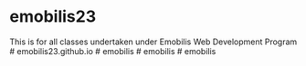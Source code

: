 # emobilis23
This is for all classes undertaken under Emobilis Web Development Program
#   e m o b i l i s 2 3 . g i t h u b . i o  
 #   e m o b i l i s  
 #   e m o b i l i s  
 #   e m o b i l i s  
 